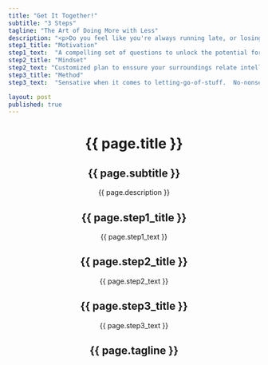 ```yaml
---
title: "Get It Together!"
subtitle: "3 Steps"
tagline: "The Art of Doing More with Less"
description: "<p>Do you feel like you're always running late, or losing things?</p><p>Are you reluctant to ask people over because you're sick of shutting the door on an ever increasing amount of stuff?</p><p>Our three-step interior therepy program will cut through the clutter.</p><p>A new harmonious environment will leave you free to do more of what's important to you.</p><p>With less.</p>"
step1_title: "Motivation"
step1_text:  "A compelling set of questions to unlock the potential for your living / workspace"
step2_title: "Mindset"
step2_text: "Customized plan to enssure your surroundings relate intelligently to who you are"
step3_title: "Method"
step3_text:  "Sensative when it comes to letting-go-of-stuff.  No-nonsense getting you organized"

layout: post
published: true
---
```


<!-- Intro Header -->
<header id="header" class="intro container-fluid">
	<div class="intro-body">
				<div class="row">
					<div class="col-sm-5 col-sm-offset-1 brand title"><h1>{{ page.title }}</h1></div>
					<div class="col-sm-3 col-sm-offset-3 subtitle"><h2>{{ page.subtitle }}</h2></div>
					<div class="col-sm-5 col-sm-offset-1 description">{{ page.description }}
						<a href="#testamonials" class="btn btn-circle page-scroll">
							<i class="fa fa-angle-double-down animated"></i>
						</a>
					</div>
					<div class="col-sm-5 col-sm-offset-1">
						<div class="col-sm-3 col-sm-offset-3 step1"><h2>{{ page.step1_title }}</h2><p>{{ page.step1_text }}</p></div>
						<div class="col-sm-3 col-sm-offset-2 step2"><h2>{{ page.step2_title }}</h2><p>{{ page.step2_text }}</p></div>
						<div class="col-sm-3 col-sm-offset-1 step3"><h2>{{ page.step3_title }}</h2><p>{{ page.step3_text }}</p></div>
					</div>
				<div class="col-sm-5 col-sm-offset-7 tagline"><h2>{{ page.tagline }}</h2></div>
			</div>
	</div>
</header>

<!--a href="#about" class="btn btn-circle page-scroll"-->
